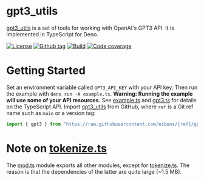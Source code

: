 # gpt3_utils

[gpt3_utils] is a set of tools for working with OpenAI's GPT3 API. It is
implemented in TypeScript for Deno.

[![License][license-shield]](LICENSE) [![Github
tag][github-shield]][github]
[![Build][build-shield]][build] [![Code
coverage][coverage-shield]][coverage]

# Getting Started

Set an environment variable called `GPT3_API_KEY` with your API key. Then run
the example with `deno run -A example.ts`. **Warning: Running the example will
use some of your API resources.** See [example.ts](example.ts) and
[gpt3.ts](gpt3.ts) for details on the TypeScript API. Import [gpt3_utils] from
GitHub, where `ref` is a Git ref name such as `main` or a version tag:

```ts
import { gpt3 } from "https://raw.githubusercontent.com/eibens/{ref}/gpt3_utils/mod.ts";
```

# Note on [tokenize.ts](tokenize.ts)

The [mod.ts](mod.ts) module exports all other modules, except for
[tokenize.ts](tokenize.ts). The reason is that the dependencies of the latter
are quite large (~1.5 MB).

<!-- references -->

[gpt3_utils]: #
[deno third party]: https://deno.land/x/
[deno standard]: https://deno.land/std/

<!-- badges -->

[github]: https://github.com/eibens/gpt3_utils
[github-shield]: https://img.shields.io/github/v/tag/eibens/gpt3_utils?label&logo=github
[coverage-shield]: https://img.shields.io/codecov/c/github/eibens/gpt3_utils?logo=codecov&label
[license-shield]: https://img.shields.io/github/license/eibens/gpt3_utils?color=informational
[coverage]: https://codecov.io/gh/eibens/gpt3_utils
[build]: https://github.com/eibens/gpt3_utils/actions/workflows/ci.yml
[build-shield]: https://img.shields.io/github/workflow/status/eibens/gpt3_utils/ci?logo=github&label
[deno-land]: https://deno.land/x/gpt3_utils
[deno-land-shield]: https://img.shields.io/badge/x/module__url-informational?logo=deno&label
